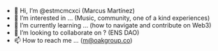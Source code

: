 - 👋 Hi, I’m @estmcmcxci (Marcus Martínez)
- 👀 I’m interested in ... (Music, community, one of a kind experiences) 
- 🌱 I’m currently learning ... (how to navigate and contribute on Web3)
- 💞️ I’m looking to collaborate on ? (ENS DAO)
- 📫 How to reach me ... (m@oakgroup.co)

<!---
estmcmcxci/estmcmcxci is a ✨ special ✨ repository because its `README.md` (this file) appears on your GitHub profile.
You can click the Preview link to take a look at your changes.
--->
